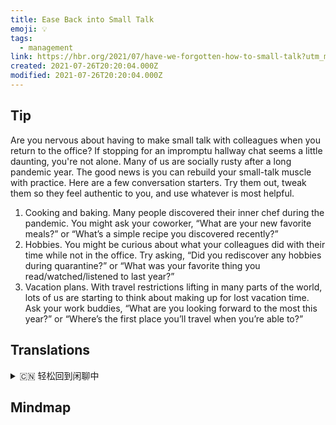 ```yaml
---
title: Ease Back into Small Talk
emoji: 💡
tags:
  - management
link: https://hbr.org/2021/07/have-we-forgotten-how-to-small-talk?utm_medium=email&utm_source=newsletter_daily&utm_campaign=mtod_notactsubs
created: 2021-07-26T20:20:04.000Z
modified: 2021-07-26T20:20:04.000Z
---
```


## Tip

Are you nervous about having to make small talk with colleagues when you return to the office? If stopping for an impromptu hallway chat seems a little daunting, you're not alone. Many of us are socially rusty after a long pandemic year. The good news is you can rebuild your small-talk muscle with practice. Here are a few conversation starters. Try them out, tweak them so they feel authentic to you, and use whatever is most helpful.

1. Cooking and baking. Many people discovered their inner chef during the pandemic. You might ask your coworker, “What are your new favorite meals?” or “What’s a simple recipe you discovered recently?”
2. Hobbies. You might be curious about what your colleagues did with their time while not in the office. Try asking, “Did you rediscover any hobbies during quarantine?” or “What was your favorite thing you read/watched/listened to last year?”
3. Vacation plans. With travel restrictions lifting in many parts of the world, lots of us are starting to think about making up for lost vacation time. Ask your work buddies, “What are you looking forward to the most this year?” or “Where’s the first place you’ll travel when you’re able to?”

## Translations

<details>
   <summary>🇨🇳 轻松回到闲聊中 </summary>
当你回到办公室与同事闲聊时，你感到紧张吗？ 如果停下来进行一次即兴的走廊聊天看起来有点吓人，你并不孤单。 在长达一年的大流行之后，我们中的许多人都变得生疏了。 好消息是你可以通过练习重建你的闲聊肌肉。 以下是一些谈话的引子。 试一试，调整它们，让它们让你觉得是真实的，并使用任何最有用的。

1. 烹饪和烘焙。许多人在疫情期间发现了自己内心的厨师。你可能会问你的同事，“你最近最喜欢吃什么?”或“你最近发现的简单食谱是什么?”
2. 业余爱好。你可能会好奇你的同事在不在办公室的时候做了什么。试着问：“你在隔离期间重新发现了什么爱好吗？”或者“你去年最喜欢读/看/听的东西是什么？
3. 假期计划。随着世界许多地方旅行限制的解除，我们很多人开始考虑弥补失去的假期时间。问问你的同事:今年你最期待的是什么?“如果可以的话，第一个去的地方是哪里?”

</details>

## Mindmap
